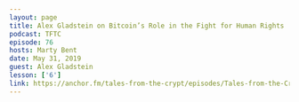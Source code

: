 ```yaml
---
layout: page
title: Alex Gladstein on Bitcoin’s Role in the Fight for Human Rights
podcast: TFTC
episode: 76
hosts: Marty Bent
date: May 31, 2019
guest: Alex Gladstein
lesson: ['6']
link: https://anchor.fm/tales-from-the-crypt/episodes/Tales-from-the-Crypt-76-Alex-Gladstein-e46v9e
---
```

